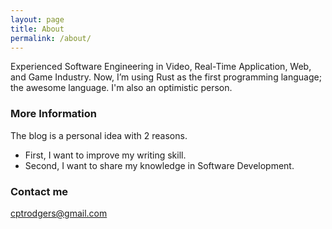 ```yaml
---
layout: page
title: About
permalink: /about/
---
```


Experienced Software Engineering in Video, Real-Time Application, Web, and Game Industry. Now, I’m using Rust as the first programming language; the awesome language. I'm also an optimistic person.

### More Information

The blog is a personal idea with 2 reasons.
+ First, I want to improve my writing skill.
+ Second, I want to share my knowledge in Software Development.

### Contact me

[cptrodgers@gmail.com](mailto:cptrodgers@gmail.com)
